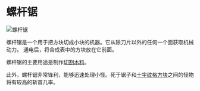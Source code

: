 # 螺杆锯

![螺杆锯](block:betterwithmods:saw)

螺杆锯是一个用于把方块切成小块的机器。它从除刀片以外的任何一个面获取机械动力。
通电后，将合成表中的方块放在它前面。

螺杆锯的主要用途是制作[切割木料](minimized_木.md)。

此外，螺杆锯非常锋利，能够迅速处理小怪。死于锯子和[十字纹格方块](chopping_block.md)之间的怪物将有较高的斩首几率。

  
